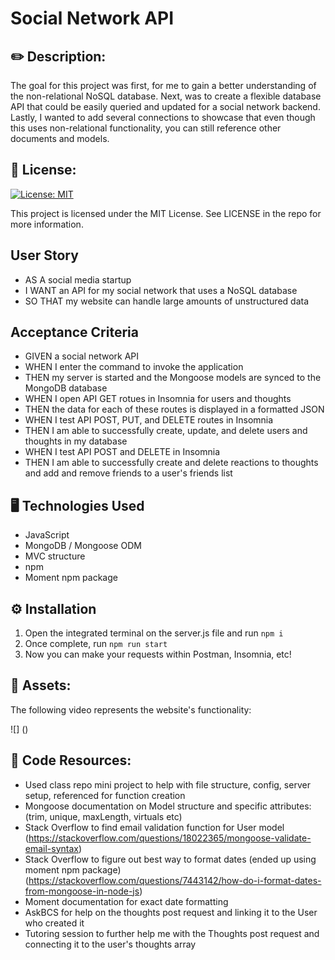 # Social Network API

## ✏️ Description:

The goal for this project was first, for me to gain a better understanding of the non-relational NoSQL database. Next, was to create a flexible database API that could be easily queried and updated for a social network backend. Lastly, I wanted to add several connections to showcase that even though this uses non-relational functionality, you can still reference other documents and models.


## 📜 License:

[![License: MIT](https://img.shields.io/badge/License-MIT-yellow.svg)](https://opensource.org/licenses/MIT)

This project is licensed under the MIT License. See LICENSE in the repo for more information.


## User Story

* AS A social media startup
* I WANT an API for my social network that uses a NoSQL database
* SO THAT my website can handle large amounts of unstructured data


## Acceptance Criteria

* GIVEN a social network API
* WHEN I enter the command to invoke the application
* THEN my server is started and the Mongoose models are synced to the MongoDB database
* WHEN I open API GET rotues in Insomnia for users and thoughts
* THEN the data for each of these routes is displayed in a formatted JSON
* WHEN I test API POST, PUT, and DELETE routes in Insomnia
* THEN I am able to successfully create, update, and delete users and thoughts in my database
* WHEN I test API POST and DELETE in Insomnia
* THEN I am able to successfully create and delete reactions to thoughts and add and remove friends to a user's friends list


## 🖥️ Technologies Used

* JavaScript
* MongoDB / Mongoose ODM
* MVC structure
* npm
* Moment npm package


## ⚙️ Installation

1. Open the integrated terminal on the server.js file and run ``` npm i ```
2. Once complete, run ``` npm run start ```
3. Now you can make your requests within Postman, Insomnia, etc!


## 📸 Assets: 

The following video represents the website's functionality:

![] ()


## 📖 Code Resources:

* Used class repo mini project to help with file structure, config, server setup, referenced for function creation
* Mongoose documentation on Model structure and specific attributes: (trim, unique, maxLength, virtuals etc)
* Stack Overflow to find email validation function for User model (https://stackoverflow.com/questions/18022365/mongoose-validate-email-syntax)
* Stack Overflow to figure out best way to format dates (ended up using moment npm package) (https://stackoverflow.com/questions/7443142/how-do-i-format-dates-from-mongoose-in-node-js)
* Moment documentation for exact date formatting
* AskBCS for help on the thoughts post request and linking it to the User who created it
* Tutoring session to further help me with the Thoughts post request and connecting it to the user's thoughts array